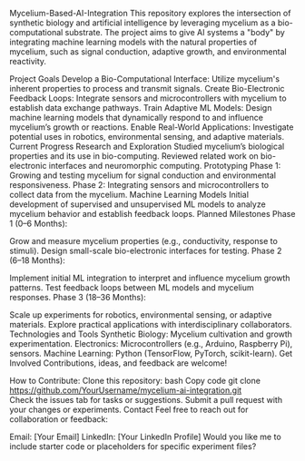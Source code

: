 Mycelium-Based-AI-Integration
This repository explores the intersection of synthetic biology and artificial intelligence by leveraging mycelium as a bio-computational substrate. The project aims to give AI systems a "body" by integrating machine learning models with the natural properties of mycelium, such as signal conduction, adaptive growth, and environmental reactivity.



Project Goals
Develop a Bio-Computational Interface:
Utilize mycelium's inherent properties to process and transmit signals.
Create Bio-Electronic Feedback Loops:
Integrate sensors and microcontrollers with mycelium to establish data exchange pathways.
Train Adaptive ML Models:
Design machine learning models that dynamically respond to and influence mycelium’s growth or reactions.
Enable Real-World Applications:
Investigate potential uses in robotics, environmental sensing, and adaptive materials.
Current Progress
Research and Exploration
Studied mycelium’s biological properties and its use in bio-computing.
Reviewed related work on bio-electronic interfaces and neuromorphic computing.
Prototyping
Phase 1: Growing and testing mycelium for signal conduction and environmental responsiveness.
Phase 2: Integrating sensors and microcontrollers to collect data from the mycelium.
Machine Learning Models
Initial development of supervised and unsupervised ML models to analyze mycelium behavior and establish feedback loops.
Planned Milestones
Phase 1 (0–6 Months):

Grow and measure mycelium properties (e.g., conductivity, response to stimuli).
Design small-scale bio-electronic interfaces for testing.
Phase 2 (6–18 Months):

Implement initial ML integration to interpret and influence mycelium growth patterns.
Test feedback loops between ML models and mycelium responses.
Phase 3 (18–36 Months):

Scale up experiments for robotics, environmental sensing, or adaptive materials.
Explore practical applications with interdisciplinary collaborators.
Technologies and Tools
Synthetic Biology:
Mycelium cultivation and growth experimentation.
Electronics:
Microcontrollers (e.g., Arduino, Raspberry Pi), sensors.
Machine Learning:
Python (TensorFlow, PyTorch, scikit-learn).
Get Involved
Contributions, ideas, and feedback are welcome!

How to Contribute:
Clone this repository:
bash
Copy code
git clone https://github.com/YourUsername/mycelium-ai-integration.git  
Check the issues tab for tasks or suggestions.
Submit a pull request with your changes or experiments.
Contact
Feel free to reach out for collaboration or feedback:

Email: [Your Email]
LinkedIn: [Your LinkedIn Profile]
Would you like me to include starter code or placeholders for specific experiment files?
